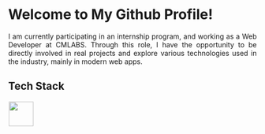 # Welcome to My Github Profile!
<div align="justify"> I am currently participating in an internship program, and working as a Web Developer at CMLABS. Through this role, I have the opportunity to be directly involved in real projects and explore various technologies used in the industry, mainly in modern web apps.
  <dev/>
  
## Tech Stack
  <img src="https://skillicons.dev/icons?i=javascript,cpp,html,css,nodejs,react,bootstrap,photoshop,python,flutter,debian,tailwind,php,docker,figma" height="50" style="margin: 1px"/> 
</p>







